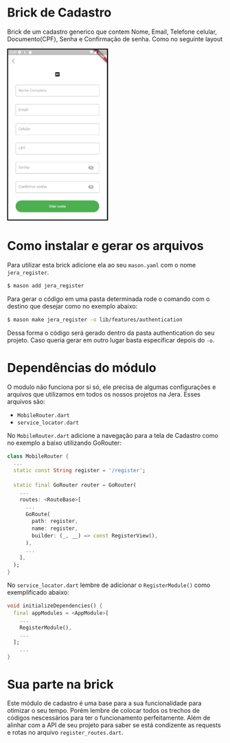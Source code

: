 # Brick de Cadastro

Brick de um cadastro generico que contem Nome, Email, Telefone celular, Documento(CPF), Senha e Confirmação de senha. Como no seguinte layout

<img src="assets/screen_register.png" height= "400"/>

# Como instalar e gerar os arquivos

Para utilizar esta brick adicione ela ao seu `mason.yaml` com o nome `jera_register`.

```bash
$ mason add jera_register
```

Para gerar o código em uma pasta determinada rode o comando com o destino que desejar como no exemplo abaixo:

```bash
$ mason make jera_register -o lib/features/authentication
```

Dessa forma o código será gerado dentro da pasta authentication do seu projeto. Caso queria gerar em outro lugar basta especificar depois do `-o`.

# Dependências do módulo

O modulo não funciona por si só, ele precisa de algumas configurações e arquivos que utilizamos em todos os nossos projetos na Jera. Esses arquivos são:

- `MobileRouter.dart`
- `service_locator.dart`

No `MobileRouter.dart` adicione a navegação para a tela de Cadastro como no exemplo a baixo utilizando GoRouter:

```dart
class MobileRouter {
  ...
  static const String register = '/register';

  static final GoRouter router = GoRouter(
    ...
    routes: <RouteBase>[
      ...
      GoRoute(
        path: register,
        name: register,
        builder: (_, __) => const RegisterView(),
      ),
      ...
    ],
  );
}
```

No `service_locator.dart` lembre de adicionar o `RegisterModule()` como exemplificado abaixo: 

```dart
void initializeDependencies() {
  final appModules = <AppModule>[
    ...
    RegisterModule(),
    ...
  ];
    ...
}
```

# Sua parte na brick
Este módulo de cadastro é uma base para a sua funcionalidade para otimizar o seu tempo. Porém lembre de colocar todos os trechos de códigos nescessários para ter o funcionamento perfeitamente. Além de alinhar com a API de seu projeto para saber se está condizente as requests e rotas no arquivo `register_routes.dart`.
